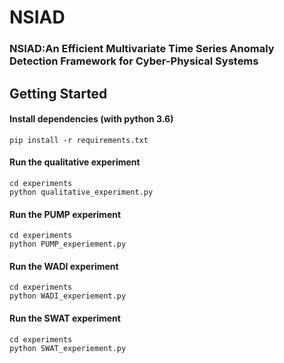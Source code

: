 # NSIAD



### NSIAD:An Efficient Multivariate Time Series Anomaly Detection Framework for Cyber-Physical Systems


## Getting Started

#### Install dependencies (with python 3.6) 

```shell
pip install -r requirements.txt
```

#### Run the qualitative experiment

```shell
cd experiments
python qualitative_experiment.py
```

#### Run the PUMP experiment

```shell
cd experiments
python PUMP_experiement.py
```

#### Run the WADI experiment

```shell
cd experiments
python WADI_experiement.py
```

#### Run the SWAT experiment

```shell
cd experiments
python SWAT_experiement.py
```
